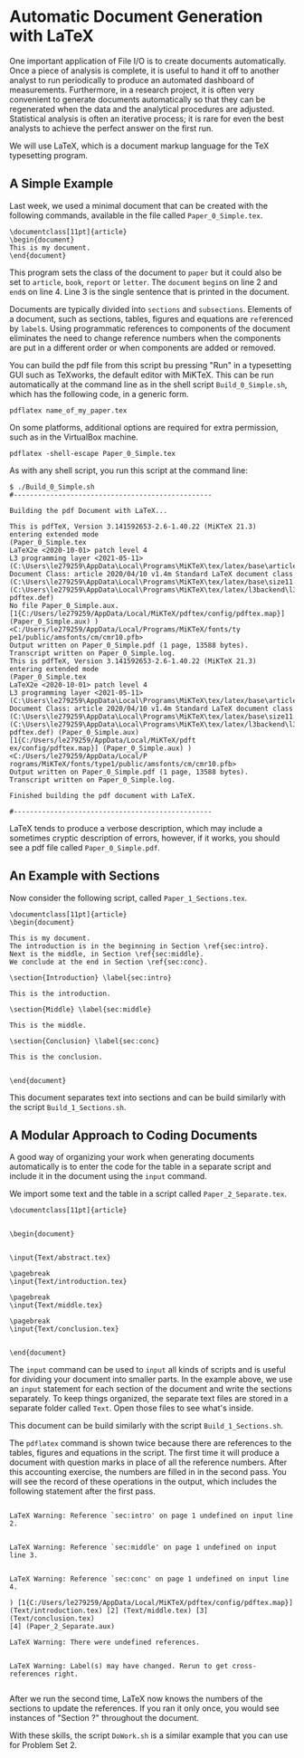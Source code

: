 # Automatic Document Generation with LaTeX

One important application of File I/O is to create documents automatically.
Once a piece of analysis is complete, it is useful to hand it off to another
analyst to run periodically to produce an automated dashboard of measurements.
Furthermore, in a research project, it is often very convenient to
generate documents automatically so that they can be regenerated when the data and
the analytical procedures are adjusted.
Statistical analysis is often an iterative process; it is rare for even the best 
analysts to achieve the perfect answer on the first run. 

We will use LaTeX, 
which is a document markup language for the TeX typesetting program. 

## A Simple Example

Last week, we used a minimal document
that can be created with the following commands, 
available in the file called ```Paper_0_Simple.tex```.

```
\documentclass[11pt]{article}
\begin{document}
This is my document.
\end{document}
```

This program sets the class of the document to ```paper``` but it could also be set to 
```article```, ```book```, ```report``` or ```letter```.
The ```document``` ```begin```s on line 2 and ```end```s on line 4. 
Line 3 is the single sentence that is printed in the document. 

Documents are typically divided into ```sections``` and ```subsections```. 
Elements of a document, such as sections, tables, figures and equations are ```ref```erenced by ```label```s. 
Using programmatic references to components of the document eliminates the need to change reference numbers when the components are put in a different order or
when components are added or removed. 

You can build the pdf file from this script bu pressing "Run"
in a typesetting GUI such as TeXworks, the default editor with MiKTeX. 
This can be run automatically at the command line
as in the shell script ```Build_0_Simple.sh```, 
which has the following code, in a generic form. 

```
pdflatex name_of_my_paper.tex
```

On some platforms, additional options are required 
for extra permission, such as in the VirtualBox machine.
```
pdflatex -shell-escape Paper_0_Simple.tex
```
As with any shell script, you run this script at the command line:

```
$ ./Build_0_Simple.sh
#-------------------------------------------------

Building the pdf Document with LaTeX...

This is pdfTeX, Version 3.141592653-2.6-1.40.22 (MiKTeX 21.3)
entering extended mode
(Paper_0_Simple.tex
LaTeX2e <2020-10-01> patch level 4
L3 programming layer <2021-05-11>
(C:\Users\le279259\AppData\Local\Programs\MiKTeX\tex/latex/base\article.cls
Document Class: article 2020/04/10 v1.4m Standard LaTeX document class
(C:\Users\le279259\AppData\Local\Programs\MiKTeX\tex/latex/base\size11.clo))
(C:\Users\le279259\AppData\Local\Programs\MiKTeX\tex/latex/l3backend\l3backend-
pdftex.def)
No file Paper_0_Simple.aux.
[1{C:/Users/le279259/AppData/Local/MiKTeX/pdftex/config/pdftex.map}]
(Paper_0_Simple.aux) )<C:/Users/le279259/AppData/Local/Programs/MiKTeX/fonts/ty
pe1/public/amsfonts/cm/cmr10.pfb>
Output written on Paper_0_Simple.pdf (1 page, 13588 bytes).
Transcript written on Paper_0_Simple.log.
This is pdfTeX, Version 3.141592653-2.6-1.40.22 (MiKTeX 21.3)
entering extended mode
(Paper_0_Simple.tex
LaTeX2e <2020-10-01> patch level 4
L3 programming layer <2021-05-11>
(C:\Users\le279259\AppData\Local\Programs\MiKTeX\tex/latex/base\article.cls
Document Class: article 2020/04/10 v1.4m Standard LaTeX document class
(C:\Users\le279259\AppData\Local\Programs\MiKTeX\tex/latex/base\size11.clo))
(C:\Users\le279259\AppData\Local\Programs\MiKTeX\tex/latex/l3backend\l3backend-
pdftex.def) (Paper_0_Simple.aux) [1{C:/Users/le279259/AppData/Local/MiKTeX/pdft
ex/config/pdftex.map}] (Paper_0_Simple.aux) )<C:/Users/le279259/AppData/Local/P
rograms/MiKTeX/fonts/type1/public/amsfonts/cm/cmr10.pfb>
Output written on Paper_0_Simple.pdf (1 page, 13588 bytes).
Transcript written on Paper_0_Simple.log.

Finished building the pdf document with LaTeX.

#-------------------------------------------------

```
LaTeX tends to produce a verbose description, 
which may include a sometimes cryptic description of errors, 
however, if it works, you should see a pdf file
called ```Paper_0_Simple.pdf```.

## An Example with Sections

Now consider the following script, called ```Paper_1_Sections.tex```.

```
\documentclass[11pt]{article}
\begin{document}

This is my document.
The introduction is in the beginning in Section \ref{sec:intro}. 
Next is the middle, in Section \ref{sec:middle}. 
We conclude at the end in Section \ref{sec:conc}. 

\section{Introduction} \label{sec:intro}

This is the introduction. 

\section{Middle} \label{sec:middle}

This is the middle. 

\section{Conclusion} \label{sec:conc}

This is the conclusion. 


\end{document}
```

This document separates text into sections and can be build similarly
with the script ```Build_1_Sections.sh```.


## A Modular Approach to Coding Documents


A good way of organizing your work when generating documents automatically
is to enter the code for the table in a separate script and
include it in the document using the ```input``` command. 


We import some text and the table in a script called ```Paper_2_Separate.tex```.

```
\documentclass[11pt]{article}


\begin{document}


\input{Text/abstract.tex}

\pagebreak
\input{Text/introduction.tex}

\pagebreak
\input{Text/middle.tex}

\pagebreak
\input{Text/conclusion.tex}


\end{document}
```


The ```input``` command can be used to ```input``` all kinds of scripts and is useful for dividing your document into smaller parts.
In the example above, 
we use an ```input``` statement for each section of the document
and write the sections separately. 
To keep things organized, the separate text files
are stored in a separate folder called ```Text```. 
Open those files to see what's inside. 


This document can be build similarly
with the script ```Build_1_Sections.sh```.


The ```pdflatex``` 
command is shown twice because there are references to the tables,
figures and equations in the script. 
The first time it will produce a document with question marks 
in place of all the reference numbers. 
After this accounting exercise, the numbers are filled in
in the second pass. 
You will see the record of these operations in the output, 
which includes the following statement after the first pass.

```

LaTeX Warning: Reference `sec:intro' on page 1 undefined on input line 2.


LaTeX Warning: Reference `sec:middle' on page 1 undefined on input line 3.


LaTeX Warning: Reference `sec:conc' on page 1 undefined on input line 4.

) [1{C:/Users/le279259/AppData/Local/MiKTeX/pdftex/config/pdftex.map}]
(Text/introduction.tex) [2] (Text/middle.tex) [3] (Text/conclusion.tex)
[4] (Paper_2_Separate.aux)

LaTeX Warning: There were undefined references.


LaTeX Warning: Label(s) may have changed. Rerun to get cross-references right.


```

After we run the second time, LaTeX now knows the numbers of the sections to 
update the references. 
If you ran it only once, you would see instances of "Section ?"
throughout the document. 

With these skills, 
the script ```DoWork.sh``` is a similar example 
that you can use for Problem Set 2. 

